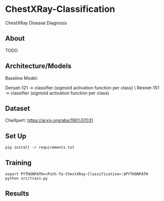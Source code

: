 # ChestXRay-Classification
ChestXRay Disease Diagnosis

## About
TODO

## Architecture/Models
Baseline Model:

Denset-121 -> classifier (sigmoid activation function per class) \\
Resnet-151 -> classifier (sigmoid activation function per class)

## Dataset
CheXpert: https://arxiv.org/abs/1901.07031

## Set Up
```
pip install -r requirements.txt
```

## Training
```
export PYTHONPATH=<Path-To-ChestXRay-Classification>:$PYTHONPATH
python src/train.py
```
## Results
